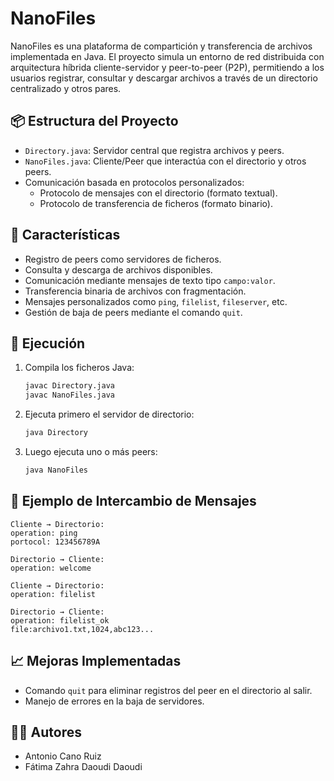 
# NanoFiles

NanoFiles es una plataforma de compartición y transferencia de archivos implementada en Java. El proyecto simula un entorno de red distribuida con arquitectura híbrida cliente-servidor y peer-to-peer (P2P), permitiendo a los usuarios registrar, consultar y descargar archivos a través de un directorio centralizado y otros pares.

## 📦 Estructura del Proyecto

- `Directory.java`: Servidor central que registra archivos y peers.
- `NanoFiles.java`: Cliente/Peer que interactúa con el directorio y otros peers.
- Comunicación basada en protocolos personalizados:
  - Protocolo de mensajes con el directorio (formato textual).
  - Protocolo de transferencia de ficheros (formato binario).

## 🔧 Características

- Registro de peers como servidores de ficheros.
- Consulta y descarga de archivos disponibles.
- Comunicación mediante mensajes de texto tipo `campo:valor`.
- Transferencia binaria de archivos con fragmentación.
- Mensajes personalizados como `ping`, `filelist`, `fileserver`, etc.
- Gestión de baja de peers mediante el comando `quit`.

## 🧪 Ejecución

1. Compila los ficheros Java:

   ```bash
   javac Directory.java
   javac NanoFiles.java
   ```

2. Ejecuta primero el servidor de directorio:

   ```bash
   java Directory
   ```

3. Luego ejecuta uno o más peers:

   ```bash
   java NanoFiles
   ```

## 💬 Ejemplo de Intercambio de Mensajes

```text
Cliente → Directorio:
operation: ping
portocol: 123456789A

Directorio → Cliente:
operation: welcome

Cliente → Directorio:
operation: filelist

Directorio → Cliente:
operation: filelist_ok
file:archivo1.txt,1024,abc123...
```

## 📈 Mejoras Implementadas

- Comando `quit` para eliminar registros del peer en el directorio al salir.
- Manejo de errores en la baja de servidores.


## 🧑‍💻 Autores

- Antonio Cano Ruiz
- Fátima Zahra Daoudi Daoudi
